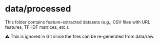 # data/processed

This folder contains feature-extracted datasets (e.g., CSV files with URL features, TF-IDF matrices, etc.).

⚠️ This is ignored in Git since the files can be re-generated from data/raw.
